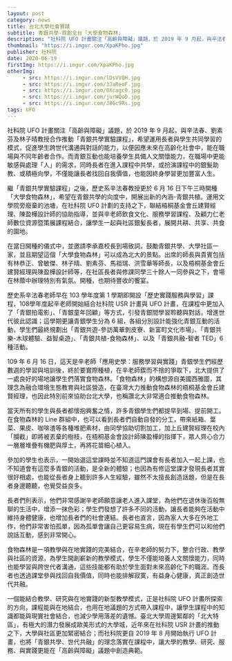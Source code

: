 ```yaml
---
layout: post
category: news
title: 台北大學社會實踐
subtitle: 青銀共學-首創全台「大學食物森林」
description: "社科院 UFO 計畫關注「高齡與障礙」議題，於 2019 年 9 月起，與辛法春、劉素芬及林子晴教授合作推動「青銀共學實驗課程」，希望運用長者與學生共同學習的模式，促進學生跨世代溝通與對話的能力，以便因應未來在高齡化社會中，能在職場與不同年齡者合作。而青銀互動也能培養學生具備人文關懷能力，在職場中更能敏感與處理「人」的需求，同時長者在進入課程中共學，或扮演課程中的銀髮助教、或積極向學，不僅能讓長者找回自我價值，也能因終身學習更加豐富人生。"
thumbnail: "https://i.imgur.com/XpaKPho.jpg"
publisher: 社科院
date: 2020-06-19
firstImg: https://i.imgur.com/XpaKPho.jpg
otherImg:
     - src: https://i.imgur.com/lDsVVQH.jpg
     - src: https://i.imgur.com/3JaReoF.jpg
     - src: https://i.imgur.com/0Xcagc0.jpg
     - src: https://i.imgur.com/jurWQoD.jpg
     - src: https://i.imgur.com/J86c9Rs.jpg
tags: UFO
---
```

社科院 UFO 計畫關注「高齡與障礙」議題，於 2019 年 9 月起，與辛法春、劉素芬及林子晴教授合作推動「青銀共學實驗課程」，希望運用長者與學生共同學習的模式，促進學生跨世代溝通與對話的能力，以便因應未來在高齡化社會中，能在職場與不同年齡者合作。而青銀互動也能培養學生具備人文關懷能力，在職場中更能敏感與處理「人」的需求，同時長者在進入課程中共學，或扮演課程中的銀髮助教、或積極向學，不僅能讓長者找回自我價值，也能因終身學習更加豐富人生。

繼「青銀共學實驗課程」之後，歷史系辛法春教授更於 6 月 16 日下午三時開種「大學食物森林」，希望在青銀共學的向度中，開展出新的內涵-青銀共植。運用文學院旁廢棄的池塘，在社科院 UF0 計劃的支持之下，聯結梧桐基金會丘建賢經理、陳盈樺設計師的協助指導，並與辛老師飲食文化、服務學習課程、及顧力仁老師數位資源暨策展課程結合，讓學生一起與社區銀髪長者，展開共耕、共享、共食的園地。

在當日開種的儀式中，並邀請李承嘉校長到場致詞，鼓勵青銀共學、大學社區一家，並且期望這個「大學食物森林」可以成為北大的景點。出席的師長與貴賓包括有林恭正、曾敏傑、林子晴、劉素芬、馬祖瑞、洪雪華等師長，以及梧桐基金會丘建賢經理與陳盈樺設計師等，在社區長者與修課同學三十餘人一同參與之下，會場在林蔭中辦理特別有氣氛。開種，也期待豐收的饗宴。

歷史系辛法春老師早在 103 學年度第 1 學期即開設「歷史實踐服務與學習」課程，108學年度起辛老師開始結合社科院 USR 計畫與 UFO 計畫，在課程中更加入了「青銀拍電影」、「青銀童年回顧」等方式，引發青銀間學習聆聽與對話，增進世代彼此認識；這學期更讓青銀學生分為 6 組，各組分別設計能強化青銀互動的活動，學生們最終規劃出「青銀共遊-參訪萬華剝皮寮、新富町文化市場」、「青銀共樂-木球體驗、益智桌遊」、「青銀共植-食物森林」、以及「青銀共融-智者 TED」6 種活動。

109 年 6 月 16 日，這天是辛老師「應用史學：服務學習與實踐」青銀學生們經歷數週的學習與培訓後，終於要實際種植，在辛老師鍥而不捨的爭取下，北大提供了一處良好的場地讓學生們落實食物森林。「食物森林」的構想源自美國西雅圖，其理念為融合環境生態教育與社區營造，在臺灣大力推動食物森林的梧桐基金會丘建賢經理，也因此特別前來協助台北大學，也稱讚北大非常適合推動食物森林。

當天所有的學生與長者都懷抱興奮之情，許多青銀學生們都提早到場、提前開工。在食物森林的 Line 群組中，也可以看到長者們自動自發的分工，帶來紙箱、葉菜、果皮、咖啡渣等各種堆肥素材，由同學協助切割加工，加上丘建賢經理在校內「攔截」即將被丟棄的樹枝，在梧桐基金會設計師陳盈樺的指揮下，眾人齊心合力一層層堆疊有機肥與厚土，再將花苗細心植入。

參加的學生也表示，一開始選這堂課時並不知道這門課會有長者加入一起上課，也不知道會有這麼多青銀的活動，是全新的體驗；也因為有修這堂課才發現長者其實很好相處，也能從長者身上聽到許多人生經驗，雖然不太擅長創造話題，但是在長者身邊聽聽，也覺受益良多。

長者們則表示，他們非常感謝辛老師願意讓老人進入課堂，為他們在退休後百般無聊的生活中，增添一抹色彩；學生們發想了許多不同的活動，讓長者能夠在活動中維持身體健康，也增加長者們的社會連結。長者也直言，因為家人大多在外地工作，他們非常害怕孤單，因為孤單會讓自己更容易生病，現在有學生們可以和他們說話互動，感到非常開心。

食物森林是一項教學與在地實踐的完美結合，在辛老師的努力下，整合行政、教學與社區的資源，為學生開創嶄新的教學模式，學生不僅能培養人文關懷能力，同時也能學習與跨世代者溝通，這些技能都有助於學生面對未來高齡化下的職涯。而長者也透過課堂參與找回自我價值，同時也能排解寂寞，有益身心健康，真正創造世代共融。

一個能結合教學、研究與在地實踐的新型教學模式，正是社科院 UFO 計畫所探索的方向，課程能與在地結合，也用在地議題的方式帶入課程中，讓學生課程中的知識都能與現實社會結合，也減少學用落差的遺憾。臺北大學周邊緊鄰的「北大特區」，有極大的潛力發展成歐美形式的大學城，近年來在社科院 USR 計畫的推動之下，大學與社區更加緊密結合；而社科院更自 2019 年 8 月開始執行 UFO 計畫，也將「青銀共學、世代共融」的理念落實在課程中，讓大學的教學、研究、服務、與實踐更能在「高齡與障礙」議題中創造典範。
